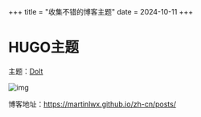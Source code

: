 +++
title = "收集不错的博客主题"
date = 2024-10-11
+++

# HUGO主题
主题：[Dolt](https://github.com/HEIGE-PCloud/DoIt?tab=readme-ov-file)

![img](https://linxz-aliyun.oss-cn-shenzhen.aliyuncs.com/images/hugo-blog-theme1.png)

博客地址：https://martinlwx.github.io/zh-cn/posts/
